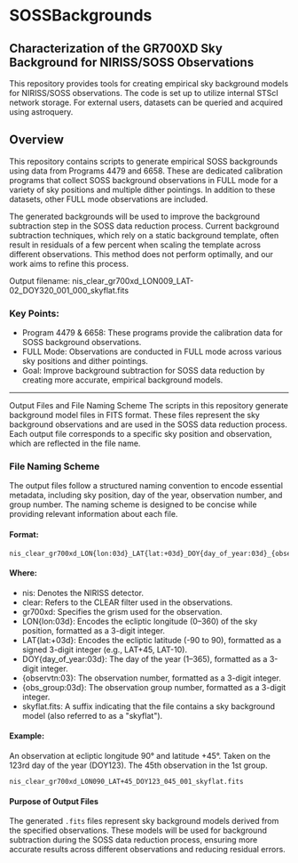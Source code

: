 

# SOSSBackgrounds

## Characterization of the GR700XD Sky Background for NIRISS/SOSS Observations

This repository provides tools for creating empirical sky background models for NIRISS/SOSS observations. The code is set up to utilize internal STScI network storage. For external users, datasets can be queried and acquired using astroquery.

## Overview
This repository contains scripts to generate empirical SOSS backgrounds using data from Programs 4479 and 6658. These are dedicated calibration programs that collect SOSS background observations in FULL mode for a variety of sky positions and multiple dither pointings. In addition to these datasets, other FULL mode observations are included.

The generated backgrounds will be used to improve the background subtraction step in the SOSS data reduction process. Current background subtraction techniques, which rely on a static background template, often result in residuals of a few percent when scaling the template across different observations. This method does not perform optimally, and our work aims to refine this process.

Output filename: nis_clear_gr700xd_LON009_LAT-02_DOY320_001_000_skyflat.fits

### Key Points:
* Program 4479 & 6658: These programs provide the calibration data for SOSS background observations.
* FULL Mode: Observations are conducted in FULL mode across various sky positions and dither pointings.
* Goal: Improve background subtraction for SOSS data reduction by creating more accurate, empirical background models.


---
Output Files and File Naming Scheme
The scripts in this repository generate background model files in FITS format. These files represent the sky background observations and are used in the SOSS data reduction process. Each output file corresponds to a specific sky position and observation, which are reflected in the file name.

### File Naming Scheme

The output files follow a structured naming convention to encode essential metadata, including sky position, day of the year, observation number, and group number. The naming scheme is designed to be concise while providing relevant information about each file.

#### Format:

```
nis_clear_gr700xd_LON{lon:03d}_LAT{lat:+03d}_DOY{day_of_year:03d}_{observtn:03}_{obs_group:03d}_skyflat.fits
```
#### Where:

* nis: Denotes the NIRISS detector.
* clear: Refers to the CLEAR filter used in the observations.
* gr700xd: Specifies the grism used for the observation.
* LON{lon:03d}: Encodes the ecliptic longitude (0–360) of the sky position, formatted as a 3-digit integer.
* LAT{lat:+03d}: Encodes the ecliptic latitude (-90 to 90), formatted as a signed 3-digit integer (e.g., LAT+45, LAT-10).
* DOY{day_of_year:03d}: The day of the year (1–365), formatted as a 3-digit integer.
* {observtn:03}: The observation number, formatted as a 3-digit integer.
* {obs_group:03d}: The observation group number, formatted as a 3-digit integer.
* skyflat.fits: A suffix indicating that the file contains a sky background model (also referred to as a "skyflat").

#### Example:

An observation at ecliptic longitude 90° and latitude +45°. Taken on the 123rd day of the year (DOY123). The 45th observation in the 1st group. 
```
nis_clear_gr700xd_LON090_LAT+45_DOY123_045_001_skyflat.fits
```


#### Purpose of Output Files

The generated `.fits` files represent sky background models derived from the specified observations. These models will be used for background subtraction during the SOSS data reduction process, ensuring more accurate results across different observations and reducing residual errors.